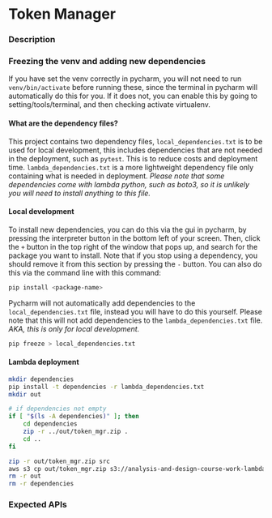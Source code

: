 # Token Manager

### Description

### Freezing the venv and adding new dependencies
If you have set the venv correctly in pycharm, you will not need to run `venv/bin/activate` before running these, since
the terminal in pycharm will automatically do this for you. If it does not, you can enable this by going to 
setting/tools/terminal, and then checking activate virtualenv.
#### What are the dependency files?
This project contains two dependency files, `local_dependencies.txt` is to be used for local development, this includes 
dependencies that are not needed in the deployment, such as `pytest`. This is to reduce costs and deployment time.
`lambda_dependencies.txt` is a more lightweight dependency file only containing what is needed in deployment. _Please
note that some dependencies come with lambda python, such as boto3, so it is unlikely you will need to install anything
to this file._
#### Local development
To install new dependencies, you can do this via the gui in pycharm, by pressing the interpreter button in the bottom 
left of your screen. Then, click the `+` button in the top right of the window that pops up, and search for the package 
you want to install. Note that if you stop using a dependency, you should remove it from this section by pressing the 
`-` button. You can also do this via the command line with this command:
```bash
pip install <package-name>
```
Pycharm will not automatically add dependencies to the `local_dependencies.txt` file, instead you will have to do this
yourself. Please note that this will not add dependencies to the `lambda_dependencies.txt` file.
_AKA, this is only for local development._
```bash
pip freeze > local_dependencies.txt
```
#### Lambda deployment
```bash
mkdir dependencies
pip install -t dependencies -r lambda_dependencies.txt
mkdir out

# if dependencies not empty
if [ "$(ls -A dependencies)" ]; then
    cd dependencies
    zip -r ../out/token_mgr.zip .
    cd ..
fi

zip -r out/token_mgr.zip src
aws s3 cp out/token_mgr.zip s3://analysis-and-design-course-work-lambda-buckets/token_mgr.zip
rm -r out
rm -r dependencies
```

### Expected APIs
